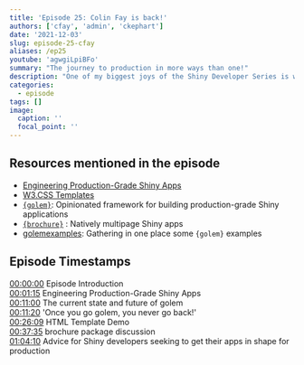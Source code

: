 ```yaml
---
title: 'Episode 25: Colin Fay is back!'
authors: ['cfay', 'admin', 'ckephart']
date: '2021-12-03'
slug: episode-25-cfay
aliases: /ep25
youtube: 'agwgiLpiBFo' 
summary: "The journey to production in more ways than one!"
description: "One of my biggest joys of the Shiny Developer Series is watching the journeys of many innovations in the Shiny ecosystem from the brilliant community of developers and practitioners. It is my great pleasure in episode 25 to welcome back data scientist & software engineer Colin Fay! Picking up from his last appearance almost three years ago, Colin takes us through the journey of authoring the recently-published Engineering Production Shiny and his favorite principles covered in the book. We also discuss the uptake of golem in the R community, his new approaches to starting development of a Shiny app integrating customized HTML templates, and even a little real-time consulting on using his brand-new brochure package for a fun learning project!"
categories:
  - episode
tags: []
image:
  caption: ''
  focal_point: ''
---
```


## Resources mentioned in the episode

- [Engineering Production-Grade Shiny Apps](https://engineering-shiny.org/)
- [W3.CSS Templates](https://www.w3schools.com/w3css/w3css_templates.asp)
- [`{golem}`](https://thinkr-open.github.io/golem/): Opinionated framework for building production-grade Shiny applications
- [`{brochure}`](https://github.com/ColinFay/brochure) : Natively multipage Shiny apps
- [golemexamples](https://github.com/ColinFay/golemexamples): Gathering in one place some `{golem}` examples

## Episode Timestamps

[00:00:00](https://youtube.com/watch?v=agwgiLpiBFo&t=0s) Episode Introduction <br> 
[00:01:15](https://youtube.com/watch?v=agwgiLpiBFo&t=75s) Engineering Production-Grade Shiny Apps <br> 
[00:11:00](https://youtube.com/watch?v=agwgiLpiBFo&t=660s) The current state and future of golem <br> 
[00:11:20](https://youtube.com/watch?v=agwgiLpiBFo&t=680s) 'Once you go golem, you never go back!' <br> 
[00:26:09](https://youtube.com/watch?v=agwgiLpiBFo&t=1569s) HTML Template Demo <br> 
[00:37:35](https://youtube.com/watch?v=agwgiLpiBFo&t=2255s) brochure package discussion <br> 
[01:04:10](https://youtube.com/watch?v=agwgiLpiBFo&t=3850s) Advice for Shiny developers seeking to get their apps in shape for production <br>